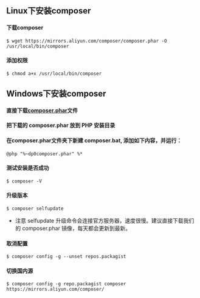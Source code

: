 ## Linux下安装composer

#### 下载composer
```shell
$ wget https://mirrors.aliyun.com/composer/composer.phar -O /usr/local/bin/composer
```

#### 添加权限
```shell
$ chmod a+x /usr/local/bin/composer
```

## Windows下安装composer

#### 直接下载[composer.phar](https://mirrors.aliyun.com/composer/composer.phar)文件

#### 把下载的 composer.phar 放到 PHP 安装目录

#### 在composer.phar文件夹下新建 composer.bat, 添加如下内容，并运行：
```text
@php "%~dp0composer.phar" %*
```

#### 测试安装是否成功
```shell
$ composer -V
```

#### 升级版本
```shell
$ composer selfupdate
```

- 注意 selfupdate 升级命令会连接官方服务器，速度很慢。建议直接下载我们的 composer.phar 镜像，每天都会更新到最新。

#### 取消配置
```shell
$ composer config -g --unset repos.packagist
```

#### 切换国内源
```shell
$ composer config -g repo.packagist composer https://mirrors.aliyun.com/composer/
```